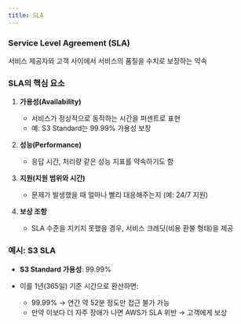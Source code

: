 ```yaml
---
title: SLA
---
```

### Service Level Agreement (SLA)
서비스 제공자와 고객 사이에서 서비스의 품질을 수치로 보장하는 약속

### SLA의 핵심 요소

1. **가용성(Availability)**

   * 서비스가 정상적으로 동작하는 시간을 퍼센트로 표현
   * 예: S3 Standard는 99.99% 가용성 보장

2. **성능(Performance)**

   * 응답 시간, 처리량 같은 성능 지표를 약속하기도 함

3. **지원(지원 범위와 시간)**

   * 문제가 발생했을 때 얼마나 빨리 대응해주는지 (예: 24/7 지원)

4. **보상 조항**

   * SLA 수준을 지키지 못했을 경우, 서비스 크레딧(비용 환불 형태)을 제공

### 예시: S3 SLA

* **S3 Standard 가용성**: 99.99%
* 이를 1년(365일) 기준 시간으로 환산하면:

  * 99.99% → 연간 약 52분 정도만 접근 불가 가능
  * 만약 이보다 더 자주 장애가 나면 AWS가 SLA 위반 → 고객에게 보상